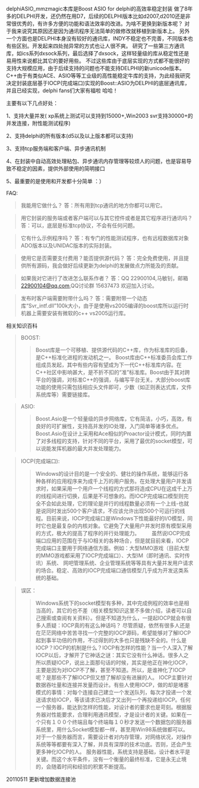 delphiASIO\_mmzmagic本库是Boost ASIO for delphi的高效率稳定封装
做了8年多的DELPHI开发，还仍然在用D7，后续的DELPHI版本比如d2007,d2010还是非常很优秀的，有许多方便的功能和语法效率的改进。为啥不更换到新版本呢？
对于我来说究其原因还是因为通讯程序无法简单的做修改就移植到新版本上。
另外一个方面也是DELPHI本身没有较好的通讯库，INDY不稳定也不完善，不同版本也有些区别。开发起来四处抛异常的方式也让人很不爽。
研究了一些第三方通讯库，如ics系列dxsock系列，最后选择了dxsock，这样轻量级的库从稳定性还是易用性来说都比其它的要好用些。
不过这些库由于底层实现的方式都不能很好的支持大规模应用，由于后续支持的问题也不能支持DELPHI的新unicode版本。
C++由于有类似ACE、ASIO等等工业级的高性能稳定牛库的支持，为此经我研究决定封装底层基于IOCP(完成端口)实现的Boost::ASIO为DELPHI的底层通讯库，并且已经实现，delphi fans们大家有福啦 哈哈！

主要有以下几点好处：

1、支持大量并发( xp系统上测试可以支持到15000+,Win2003 svr支持30000+的并发连接，附性能测试程序)

2、支持delphi的所有版本(d5以及以上版本都可以支持)

3、支持tcp服务端和客户端、异步通讯机制

4、在封装中自动高效处理粘包、异步通讯内存管理等较烦人的问题，也是容易导致不稳定的因素，提供外部使用的简明接口

5、最重要的是使用和开发都十分简单 ：）

FAQ:
> 我能用它做什么？
> 答：所有用到tcp通讯的地方你都可以用它。

> 用它封装的服务端或者客户端可以与其它控件或者是其它程序进行通讯吗？
> 答：可以，底层是标准tcp协议，不会有任何问题。

> 它有什么示例程序吗？
> 答：有专门的性能测试程序，也有远程数据库对象ADO版本以及UNIDAC版本的实际封装。

> 使用它是否需要支付费用？能否提供源代码？
> 答：完全免费使用，并且提供所有源码，我会做好后续更新为delphi的发展做点力所能及的贡献。

> 如果我对它进行了改进怎么联系作者？
> 答：QQ 22900104,马敏钊，邮箱 22900104@qq.com,QQ讨论群 15637473 欢迎加入讨论。

> 发布时客户端需要附带什么吗？
> 答：需要附带一个动态库“Svr\_intf.dll”100k大小，由于是使用vs2005编译的boost库所以运行时机器上需要安装有微软的c++ vs2005运行库。


相关知识百科
> BOOST:
> > Boost库是一个可移植、提供源代码的C++库，作为标准库的后备，是C++标准化进程的发动机之一。 Boost库由C++标准委员会库工作组成员发起，其中有些内容有望成为下一代C++标准库内容。在C++社区中影响甚大，是不折不扣的“准”标准库。Boost由于其对跨平台的强调，对标准C++的强调，与编写平台无关。大部分boost库功能的使用只需包括相应头文件即可，少数（如正则表达式库，文件系统库等）需要链接库。

> ASIO:
> > Boost.Asio是一个轻量级的异步网络库，它有简洁，小巧，高效，有良好的可扩展性，支持高并发的IO处理，入门简单等诸多优点。 Boost.Asio在设计上采用和Ace相似的Proactor设计模式，同时内置了对多线程的支持，针对不同的平台，采用了最优的socket模型，可以说能发挥机器的最大并发处理能力。

> IOCP(完成端口):
> > Windows的设计目的是一个安全的、健壮的操作系统，能够运行各种各样的应用程序来为成千上万的用户服务。在处理大量用户并发请求时，如果采用一个用户一个线程的方式那将造成CPU在这成千上万的线程间进行切换，后果是不可想象的。而IOCP完成端口模型则完全不会如此处理，它的理论是并行的线程数量必须有一个上线-也就是说同时发出500个客户请求，不应该允许出现500个可运行的线程。目前来说，IOCP完成端口是Windows下性能最好的I/O模型，同时它也是最复杂的内核对象。它避免了大量用户并发时原有模型采用的方式，极大的提高了程序的并行处理能力。 　　虽然说IOCP完成端口应用的范围在于与IO相关的各种场合，但是就目前来看，IOCP完成端口主要用于网络通信方面。例如：大型MMO游戏（目前大型的MMO游戏都采用了IOCP完成端口）、大型IM（即时通讯、实时传讯）系统、 网吧管理系统、企业管理系统等等具有大量并发用户请求的场合。稳定、高效的IOCP完成端口通信模型几乎成为开发这类系统的基础。

> 误区：
> > Windows系统下的socket模型有多种，其中完成例程的效率也是相当高的，其它的也不差（相关模型知识这里不多做介绍，读者可以自己搜索或查阅有关资料）。但是不知道为什么，一提起IOCP就会有很多人质疑：IOCP真的有这么神话吗？
尽管质疑，依然有很多人还是在茫茫网络中苦苦寻找一个完整的IOCP源码，希望能够对了解IOCP起到事半功倍的作用，不过得到的大多也只是残缺不全的。什么是IOCP？IOCP的机制是什么？IOCP有怎样的性能？当一个人深入了解IOCP以后，才解开了它神话之谜：其实它没有什么神话。很多人之所以质疑IOCP，说出上面那句话的时候，其实是他正在神化IOCP，主要是因为对IOCP不了解，甚至不知道。所以，是谁神化了IOCP呢？是那些不了解IOCP但又想了解却没有进展的人。
IOCP主要针对数据吞吐量和连接并发量而设计。有些人使用IOCP，做的却是堵塞模式的事情：对每个连接自己建立一个发送队列，每次才投递一个发送请求给IOCP，等该请求已决后才又出列一个再投递给IOCP。任何一个服务器，能达到怎样的性能，对设计者的要求也是苛刻。根据服务器对性能要求，合理利用通讯模型，才是设计者的关键。如果在一个只有１００个终端且每个终端每１０秒才发送一个数据包的服务器系统里，用什么Socket模型都一样，甚至用Win98系统做都可以。
对于一个服务器而言，需要设计者对内存管理，对网络状况，对操作系统等等都要有深入了解，并具有深厚的技术功底。否则，还会产生更多神化IOCP的人。
服务器性能，系统支持是基础，设计者水平是关键。而这个水平条件，没有一个衡量的最终标准，它是永无止境的，会随着时间和经验的积累不断提高。

20110511 更新增加数据连接池



